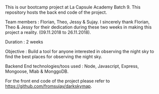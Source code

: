 This is our bootcamp project at La Capsule Academy Batch 9. This repository hosts the back end code of the project. 


Team members : Florian, Theo, Jessy & Sujay. I sincerely thank Florian, Theo & Jessy for their dedication during these two weeks in making this project a reality. (09.11.2018 to 26.11.2018).


Duration : 2 weeks 


Objective : Build a tool for anyone interested in observing the night sky to find the best places for observing the night sky. 


Backend End technologies/toos used : Node, Javascript, Express, Mongoose, Mlab & MonggoDB. 


For the front end code of the project please refer to https://github.com/fromsujay/darkskymap. 
